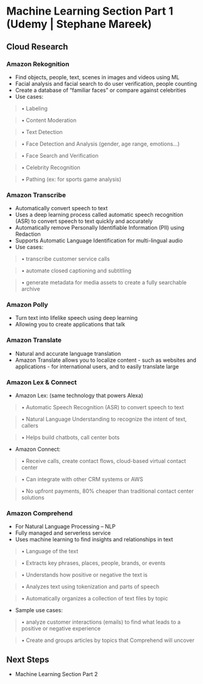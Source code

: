 
# Machine Learning Section Part 1 (Udemy | Stephane Mareek)

## Cloud Research

### Amazon Rekognition
- Find objects, people, text, scenes in images and videos using ML
- Facial analysis and facial search to do user verification, people counting
- Create a database of “familiar faces” or compare against celebrities
- Use cases:
> • Labeling 

> • Content Moderation

> • Text Detection

> • Face Detection and Analysis (gender, age range, emotions…)

> • Face Search and Verification

> • Celebrity Recognition

> • Pathing (ex: for sports game analysis)


### Amazon Transcribe
- Automatically convert speech to text
- Uses a deep learning process called automatic speech recognition (ASR) to convert speech to text quickly and accurately
- Automatically remove Personally Identifiable Information (PII) using Redaction
- Supports Automatic Language Identification for multi-lingual audio
- Use cases: 
> • transcribe customer service calls

> • automate closed captioning and subtitling

> • generate metadata for media assets to create a fully searchable archive

### Amazon Polly
- Turn text into lifelike speech using deep learning
- Allowing you to create applications that talk

### Amazon Translate
- Natural and accurate language translation
- Amazon Translate allows you to localize content - such as websites and 
applications - for international users, and to easily translate large

### Amazon Lex & Connect
- Amazon Lex: (same technology that powers Alexa)
> • Automatic Speech Recognition (ASR) to convert speech to text

> • Natural Language Understanding to recognize the intent of text, callers

> • Helps build chatbots, call center bots

- Amazon Connect:
> • Receive calls, create contact flows, cloud-based virtual contact center

> • Can integrate with other CRM systems or AWS

> • No upfront payments, 80% cheaper than traditional contact center solutions


### Amazon Comprehend 
- For Natural Language Processing – NLP 
- Fully managed and serverless service
- Uses machine learning to find insights and relationships in text
> • Language of the text

> • Extracts key phrases, places, people, brands, or events

> • Understands how positive or negative the text is

> • Analyzes text using tokenization and parts of speech

> • Automatically organizes a collection of text files by topic

- Sample use cases: 
> • analyze customer interactions (emails) to find what leads to a positive or negative experience

> • Create and groups articles by topics that Comprehend will uncover

## Next Steps

- Machine Learning Section Part 2